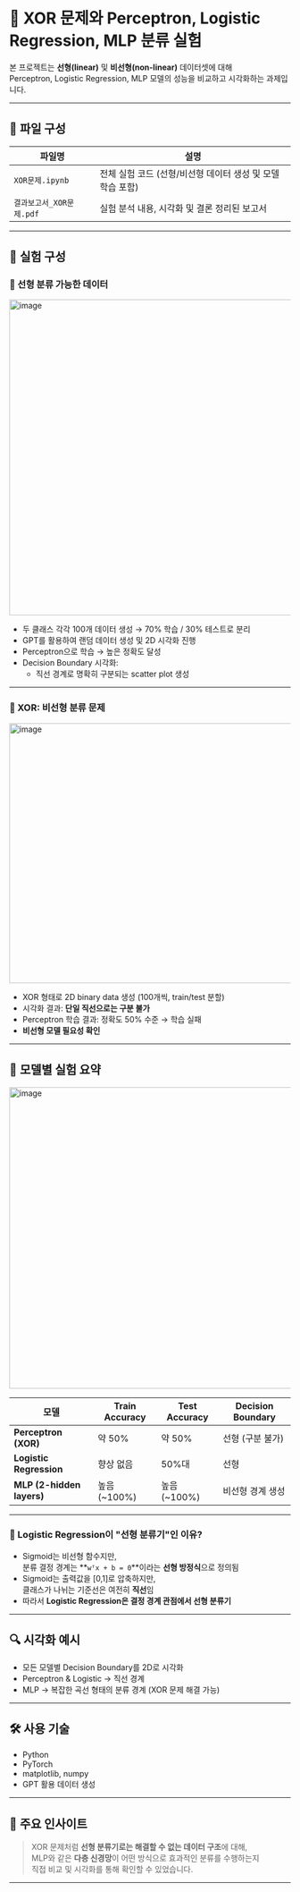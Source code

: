 # 🧠 XOR 문제와 Perceptron, Logistic Regression, MLP 분류 실험

본 프로젝트는 **선형(linear)** 및 **비선형(non-linear)** 데이터셋에 대해  
Perceptron, Logistic Regression, MLP 모델의 성능을 비교하고 시각화하는 과제입니다.

---

## 📁 파일 구성

| 파일명 | 설명 |
|--------|------|
| `XOR문제.ipynb` | 전체 실험 코드 (선형/비선형 데이터 생성 및 모델 학습 포함) |
| `결과보고서_XOR문제.pdf` | 실험 분석 내용, 시각화 및 결론 정리된 보고서 |

---

## 🧪 실험 구성

### 🔸 선형 분류 가능한 데이터
<img width="645" height="565" alt="image" src="https://github.com/user-attachments/assets/ccd3ac40-8bae-47ca-ac82-3987122ca0e2" />

- 두 클래스 각각 100개 데이터 생성 → 70% 학습 / 30% 테스트로 분리
- GPT를 활용하여 랜덤 데이터 생성 및 2D 시각화 진행
- Perceptron으로 학습 → 높은 정확도 달성
- Decision Boundary 시각화:
  - 직선 경계로 명확히 구분되는 scatter plot 생성

---

### 🔸 XOR: 비선형 분류 문제
<img width="632" height="465" alt="image" src="https://github.com/user-attachments/assets/30b8d1c2-d72e-4488-8291-635dfd04ac2d" />

- XOR 형태로 2D binary data 생성 (100개씩, train/test 분할)
- 시각화 결과: **단일 직선으로는 구분 불가**
- Perceptron 학습 결과: 정확도 50% 수준 → 학습 실패
- **비선형 모델 필요성 확인**

---

## 🧪 모델별 실험 요약
<img width="664" height="539" alt="image" src="https://github.com/user-attachments/assets/0101b93d-85a5-4c33-9753-03a141054209" />

| 모델 | Train Accuracy | Test Accuracy | Decision Boundary |
|------|----------------|---------------|--------------------|
| **Perceptron (XOR)** | 약 50% | 약 50% | 선형 (구분 불가) |
| **Logistic Regression** | 향상 없음 | 50%대 | 선형 |
| **MLP (2-hidden layers)** | 높음 (~100%) | 높음 (~100%) | 비선형 경계 생성 |

---

### 🧠 Logistic Regression이 "선형 분류기"인 이유?

- Sigmoid는 비선형 함수지만,  
  분류 결정 경계는 **`wᵀx + b = 0`**이라는 **선형 방정식**으로 정의됨
- Sigmoid는 출력값을 [0,1]로 압축하지만,  
  클래스가 나뉘는 기준선은 여전히 **직선**임
- 따라서 **Logistic Regression은 결정 경계 관점에서 선형 분류기**

---

## 🔍 시각화 예시

- 모든 모델별 Decision Boundary를 2D로 시각화
- Perceptron & Logistic → 직선 경계  
- MLP → 복잡한 곡선 형태의 분류 경계 (XOR 문제 해결 가능)

---

## 🛠️ 사용 기술

- Python
- PyTorch
- matplotlib, numpy
- GPT 활용 데이터 생성

---

## 📌 주요 인사이트

> XOR 문제처럼 **선형 분류기로는 해결할 수 없는 데이터 구조**에 대해,  
MLP와 같은 **다층 신경망**이 어떤 방식으로 효과적인 분류를 수행하는지  
직접 비교 및 시각화를 통해 확인할 수 있었습니다.

---

